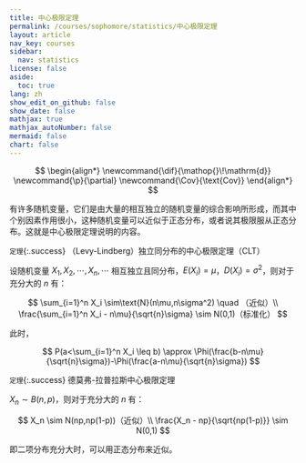 ```yaml
---
title: 中心极限定理
permalink: /courses/sophomore/statistics/中心极限定理
layout: article
nav_key: courses
sidebar:
  nav: statistics
license: false
aside:
  toc: true
lang: zh
show_edit_on_github: false
show_date: false
mathjax: true
mathjax_autoNumber: false
mermaid: false
chart: false
---
```

<!--more-->

$$
\begin{align*}
\newcommand{\dif}{\mathop{}\!\mathrm{d}}
\newcommand{\p}{\partial}
\newcommand{\Cov}{\text{Cov}}
\end{align*}
$$

有许多随机变量，它们是由大量的相互独立的随机变量的综合影响所形成，而其中个别因素作用很小，这种随机变量可以近似于正态分布，或者说其极限服从正态分布。这就是中心极限定理说明的内容。

`定理`{:.success} （Levy-Lindberg）独立同分布的中心极限定理（CLT）

设随机变量 $X_1,X_2,\cdots,X_n,\cdots$ 相互独立且同分布，$E(X_i)=\mu$，$D(X_i)=\sigma^2$，则对于充分大的 $n$ 有：

$$
\sum_{i=1}^n X_i \sim\text{N}(n\mu,n\sigma^2) \quad （近似）\\
\frac{\sum_{i=1}^n X_i - n\mu}{\sqrt{n}\sigma} \sim N(0,1)（标准化）
$$

此时，

$$
P(a<\sum_{i=1}^n X_i \leq b) \approx \Phi(\frac{b-n\mu}{\sqrt{n}\sigma})-\Phi(\frac{a-n\mu}{\sqrt{n}\sigma})
$$

`定理`{:.success} 德莫弗-拉普拉斯中心极限定理

$X_n \sim B(n,p)$，则对于充分大的 $n$ 有： 

$$
X_n \sim N(np,np(1-p))（近似）\\
\frac{X_n - np}{\sqrt{np(1-p)}} \sim N(0,1)
$$



即二项分布充分大时，可以用正态分布来近似。